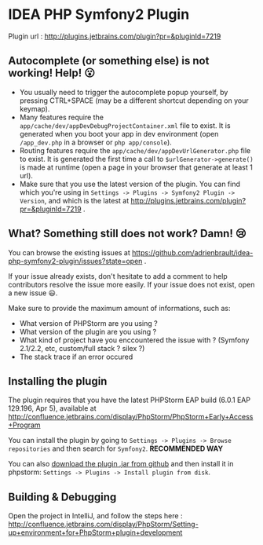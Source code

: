 IDEA PHP Symfony2 Plugin
========================

Plugin url : http://plugins.jetbrains.com/plugin?pr=&pluginId=7219

Autocomplete (or something else) is not working! Help! :open_mouth:
-------------------------------------------------------------------

* You usually need to trigger the autocomplete popup yourself, by pressing CTRL+SPACE (may be a different shortcut depending on your keymap).
* Many features require the `app/cache/dev/appDevDebugProjectContainer.xml` file to exist. It is generated when you boot your app in dev environment (open `/app_dev.php` in a browser or `php app/console`).
* Routing features require the `app/cache/dev/appDevUrlGenerator.php` file to exist. It is generated the first time a call to `$urlGenerator->generate()` is made at runtime (open a page in your browser that generate at least 1 url).
* Make sure that you use the latest version of the plugin. You can find which you're using in `Settings -> Plugins -> Symfony2 Plugin -> Version`, and which is the latest at http://plugins.jetbrains.com/plugin?pr=&pluginId=7219 .

What? Something still does not work? Damn! :cry:
------------------------------------------------

You can browse the existing issues at https://github.com/adrienbrault/idea-php-symfony2-plugin/issues?state=open .

If your issue already exists, don't hesitate to add a comment to help contributors resolve the issue more easily.
If your issue does not exist, open a new issue :smiley:.

Make sure to provide the maximum amount of informations, such as:
* What version of PHPStorm are you using ?
* What version of the plugin are you using ?
* What kind of project have you enccountered the issue with ? (Symfony 2.1/2.2, etc, custom/full stack ? silex ?)
* The stack trace if an error occured

Installing the plugin
---------------------

The plugin requires that you have the latest PHPStorm EAP build (6.0.1 EAP 129.196, Apr 5), available at http://confluence.jetbrains.com/display/PhpStorm/PhpStorm+Early+Access+Program

You can install the plugin by going to `Settings -> Plugins -> Browse repositories` and then search for `Symfony2`. **RECOMMENDED WAY**

You can also [download the plugin .jar from github](https://github.com/adrienbrault/idea-php-symfony2-plugin/raw/master/symfony2-plugin.jar) and then install it in phpstorm: `Settings -> Plugins -> Install plugin from disk`.

Building & Debugging
--------------------

Open the project in IntelliJ, and follow the steps here : http://confluence.jetbrains.com/display/PhpStorm/Setting-up+environment+for+PhpStorm+plugin+development
